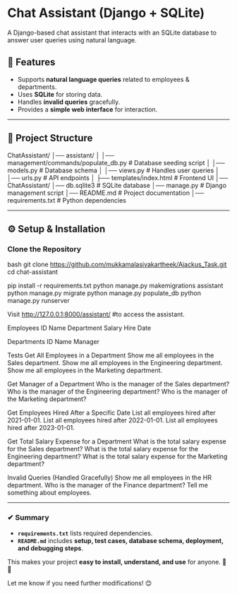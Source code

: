 # Chat Assistant (Django + SQLite)
A Django-based chat assistant that interacts with an SQLite database to answer user queries using natural language.

## 🚀 Features
- Supports **natural language queries** related to employees & departments.
- Uses **SQLite** for storing data.
- Handles **invalid queries** gracefully.
- Provides a **simple web interface** for interaction.

---

## 📂 Project Structure
ChatAssistant/ │── assistant/ │ │── management/commands/populate_db.py # Database seeding script │ │── models.py # Database schema │ │── views.py # Handles user queries │ │── urls.py # API endpoints │ ├── templates/index.html # Frontend UI │── ChatAssistant/ │── db.sqlite3 # SQLite database │── manage.py # Django management script │── README.md # Project documentation │── requirements.txt # Python dependencies



---

## ⚙️ **Setup & Installation**
### **Clone the Repository**

bash
git clone https://github.com/mukkamalasivakartheek/Ajackus_Task.git
cd chat-assistant

pip install -r requirements.txt
python manage.py makemigrations assistant
python manage.py migrate
python manage.py populate_db
python manage.py runserver

Visit http://127.0.0.1:8000/assistant/ #to access the assistant.

Employees
ID	Name	Department	Salary	Hire Date

Departments
ID	Name	Manager

Tests
Get All Employees in a Department
Show me all employees in the Sales department.
Show me all employees in the Engineering department.
Show me all employees in the Marketing department.

Get Manager of a Department
Who is the manager of the Sales department?
Who is the manager of the Engineering department?
Who is the manager of the Marketing department?

Get Employees Hired After a Specific Date
List all employees hired after 2021-01-01.
List all employees hired after 2022-01-01.
List all employees hired after 2023-01-01.

Get Total Salary Expense for a Department
What is the total salary expense for the Sales department?
What is the total salary expense for the Engineering department?
What is the total salary expense for the Marketing department?

Invalid Queries (Handled Gracefully)
Show me all employees in the HR department.
Who is the manager of the Finance department?
Tell me something about employees.


---

### **✔ Summary**
- **`requirements.txt`** lists required dependencies.
- **`README.md`** includes **setup, test cases, database schema, deployment, and debugging steps**.

This makes your project **easy to install, understand, and use** for anyone. 🚀🎯  

Let me know if you need further modifications! 😊


